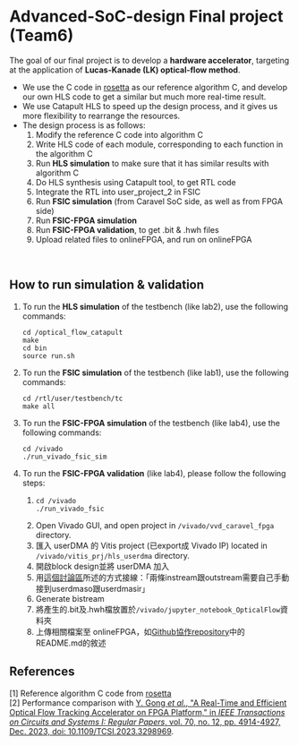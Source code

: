 # Advanced-SoC-design Final project (Team6)
The goal of our final project is to develop a **hardware accelerator**, targeting at the application of **Lucas-Kanade (LK) optical-flow method**.  
- We use the C code in [rosetta](https://github.com/cornell-zhang/rosetta/tree/master/optical-flow) as our reference algorithm C, and develop our own HLS code to get a similar but much more real-time result.
- We use Catapult HLS to speed up the design process, and it gives us more flexibility to rearrange the resources.  
- The design process is as follows:
  1. Modify the reference C code into algorithm C
  2. Write HLS code of each module, corresponding to each function in the algorithm C
  3. Run **HLS simulation** to make sure that it has similar results with algorithm C
  4. Do HLS synthesis using Catapult tool, to get RTL code
  5. Integrate the RTL into user_project_2 in FSIC
  6. Run **FSIC simulation** (from Caravel SoC side, as well as from FPGA side)
  7. Run **FSIC-FPGA simulation**
  8. Run **FSIC-FPGA validation**, to get .bit & .hwh files
  9. Upload related files to onlineFPGA, and run on onlineFPGA

<br/>

## How to run simulation & validation
1. To run the **HLS simulation** of the testbench (like lab2), use the following commands:
   ```
   cd /optical_flow_catapult
   make
   cd bin
   source run.sh
   ```
2. To run the **FSIC simulation** of the testbench (like lab1), use the following commands:
   ```
   cd /rtl/user/testbench/tc
   make all
   ```
3. To run the **FSIC-FPGA simulation** of the testbench (like lab4), use the following commands:
   ```
   cd /vivado
   ./run_vivado_fsic_sim
   ```
4. To run the **FSIC-FPGA validation** (like lab4), please follow the following steps:
   1. ```
      cd /vivado
      ./run_vivado_fsic
      ```
   2. Open Vivado GUI, and open project in `/vivado/vvd_caravel_fpga` directory.
   3. 匯入 userDMA 的 Vitis project (已export成 Vivado IP) located in `/vivado/vitis_prj/hls_userdma` directory.
   4. 開啟block design並將 userDMA 加入
   5. 用[這個討論區](https://github.com/bol-edu/HLS-SOC-Discussions/discussions/221)所述的方式接線：「兩條instream跟outstream需要自己手動接到userdmaso跟userdmasir」
   6. Generate bistream
   7. 將產生的.bit及.hwh檔放置於`/vivado/jupyter_notebook_OpticalFlow`資料夾
   8. 上傳相關檔案至 onlineFPGA，如[Github協作repository](https://github.com/whywhytellmewhy/ASoC-Final_project-optical_flow/tree/master/vivado/jupyter_notebook_result)中的README.md的敘述

## References
[1] Reference algorithm C code from [rosetta](https://github.com/cornell-zhang/rosetta/tree/master/optical-flow)  
[2] Performance comparison with [Y. Gong *et al.*, "A Real-Time and Efficient Optical Flow Tracking Accelerator on FPGA Platform," in *IEEE Transactions on Circuits and Systems I: Regular Papers*, vol. 70, no. 12, pp. 4914-4927, Dec. 2023, doi: 10.1109/TCSI.2023.3298969](https://ieeexplore.ieee.org/document/10210198).


